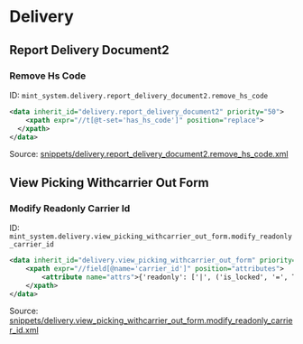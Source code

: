 # Delivery

## Report Delivery Document2

### Remove Hs Code

ID: `mint_system.delivery.report_delivery_document2.remove_hs_code`

```xml
<data inherit_id="delivery.report_delivery_document2" priority="50">
    <xpath expr="//t[@t-set='has_hs_code']" position="replace">
  </xpath>
</data>

```
Source: [snippets/delivery.report_delivery_document2.remove_hs_code.xml](https://github.com/Mint-System/Odoo-Build/tree/main/snippets/delivery.report_delivery_document2.remove_hs_code.xml)

## View Picking Withcarrier Out Form

### Modify Readonly Carrier Id

ID: `mint_system.delivery.view_picking_withcarrier_out_form.modify_readonly_carrier_id`

```xml
<data inherit_id="delivery.view_picking_withcarrier_out_form" priority="50">
    <xpath expr="//field[@name='carrier_id']" position="attributes">
        <attribute name="attrs">{'readonly': ['|', ('is_locked', '=', True), ('state', 'in', [('done', 'cancel')])]}</attribute>
    </xpath>
</data>

```
Source: [snippets/delivery.view_picking_withcarrier_out_form.modify_readonly_carrier_id.xml](https://github.com/Mint-System/Odoo-Build/tree/main/snippets/delivery.view_picking_withcarrier_out_form.modify_readonly_carrier_id.xml)

